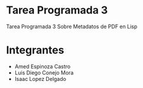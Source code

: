 Tarea Programada 3
=========================

Tarea Programada 3 Sobre Metadatos de PDF en Lisp

Integrantes
===========
  - Amed Espinoza Castro
  - Luis Diego Conejo Mora
  - Isaac Lopez Delgado